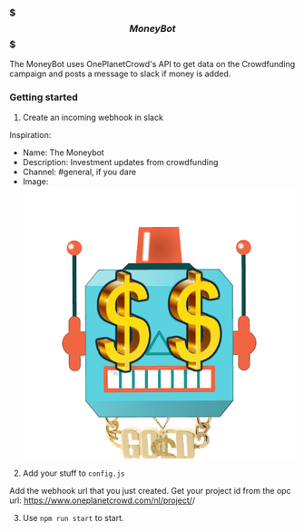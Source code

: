 ### $$$ MoneyBot $$$

The MoneyBot uses OnePlanetCrowd's API to get data on the Crowdfunding campaign and posts a message to slack if money is added.  

### Getting started

1. Create an incoming webhook in slack

Inspiration:
- Name: The Moneybot
- Description: Investment updates from crowdfunding
- Channel: #general, if you dare
- Image: ![](/Moneybot_large.jpg?raw=true "The Moneybot #swag")

2. Add your stuff to `config.js`

Add the webhook url that you just created.
Get your project id from the opc url: https://www.oneplanetcrowd.com/nl/project/<id>/

3. Use `npm run start` to start.  
